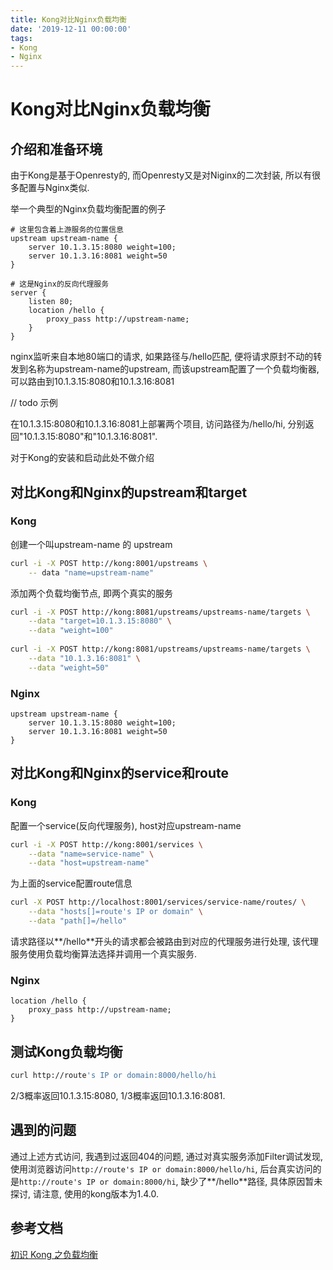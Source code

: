 ```yaml
---
title: Kong对比Nginx负载均衡
date: '2019-12-11 00:00:00'
tags:
- Kong
- Nginx
---
```

# Kong对比Nginx负载均衡
## 介绍和准备环境

由于Kong是基于Openresty的, 而Openresty又是对Niginx的二次封装, 所以有很多配置与Nginx类似.

举一个典型的Nginx负载均衡配置的例子
```nginx
# 这里包含着上游服务的位置信息
upstream upstream-name {
    server 10.1.3.15:8080 weight=100;
    server 10.1.3.16:8081 weight=50
}

# 这是Nginx的反向代理服务
server {
    listen 80;
    location /hello {
        proxy_pass http://upstream-name;
    }
}
```
nginx监听来自本地80端口的请求, 如果路径与/hello匹配, 便将请求原封不动的转发到名称为upstream-name的upstream, 而该upstream配置了一个负载均衡器, 可以路由到10.1.3.15:8080和10.1.3.16:8081

// todo 示例

在10.1.3.15:8080和10.1.3.16:8081上部署两个项目, 访问路径为/hello/hi, 分别返回"10.1.3.15:8080"和"10.1.3.16:8081". 

对于Kong的安装和启动此处不做介绍

## 对比Kong和Nginx的upstream和target

### Kong

创建一个叫upstream-name 的 upstream
```bash
curl -i -X POST http://kong:8001/upstreams \
    -- data "name=upstream-name"
```

添加两个负载均衡节点, 即两个真实的服务
```bash
curl -i -X POST http://kong:8081/upstreams/upstreams-name/targets \
    --data "target=10.1.3.15:8080" \
    --data "weight=100"
    
curl -i -X POST http://kong:8081/upstreams/upstreams-name/targets \
    --data "10.1.3.16:8081" \
    --data "weight=50"
```
### Nginx

```nginx
upstream upstream-name {
    server 10.1.3.15:8080 weight=100;
    server 10.1.3.16:8081 weight=50
}
```

## 对比Kong和Nginx的service和route

### Kong

配置一个service(反向代理服务), host对应upstream-name

```bash
curl -i -X POST http://kong:8001/services \
    --data "name=service-name" \
    --data "host=upstream-name"
```

为上面的service配置route信息
```bash
curl -X POST http://localhost:8001/services/service-name/routes/ \
    --data "hosts[]=route's IP or domain" \
    --data "path[]=/hello"
```

请求路径以**/hello**开头的请求都会被路由到对应的代理服务进行处理, 该代理服务使用负载均衡算法选择并调用一个真实服务. 

### Nginx

```nginx
location /hello {
    proxy_pass http://upstream-name;
}
```

## 测试Kong负载均衡

```bash
curl http://route's IP or domain:8000/hello/hi
```

2/3概率返回10.1.3.15:8080, 1/3概率返回10.1.3.16:8081. 

## 遇到的问题

通过上述方式访问, 我遇到过返回404的问题, 通过对真实服务添加Filter调试发现, 
使用浏览器访问`http://route's IP or domain:8000/hello/hi`, 后台真实访问的是`http://route's IP or domain:8000/hi`, 缺少了**/hello**路径, 具体原因暂未探讨, 请注意, 使用的kong版本为1.4.0.


## 参考文档
[初识 Kong 之负载均衡](https://blog.csdn.net/zy_281870667/article/details/79966649)
